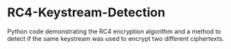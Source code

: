 # RC4-Keystream-Detection
Python code demonstrating the RC4 encryption algorithm and a method to detect if the same keystream was used to encrypt two different ciphertexts.
